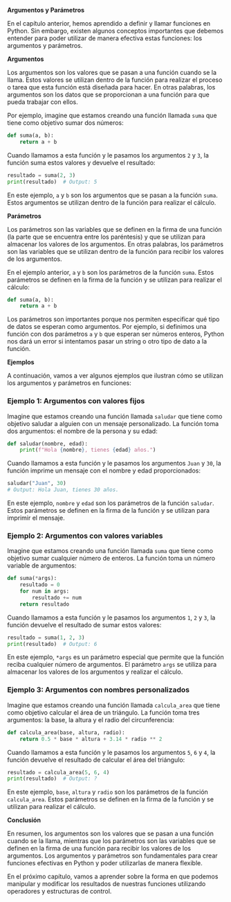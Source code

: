 **Argumentos y Parámetros**

En el capítulo anterior, hemos aprendido a definir y llamar funciones en Python. Sin embargo, existen algunos conceptos importantes que debemos entender para poder utilizar de manera efectiva estas funciones: los argumentos y parámetros.

**Argumentos**

Los argumentos son los valores que se pasan a una función cuando se la llama. Estos valores se utilizan dentro de la función para realizar el proceso o tarea que esta función está diseñada para hacer. En otras palabras, los argumentos son los datos que se proporcionan a una función para que pueda trabajar con ellos.

Por ejemplo, imagine que estamos creando una función llamada `suma` que tiene como objetivo sumar dos números:
```python
def suma(a, b):
    return a + b
```
Cuando llamamos a esta función y le pasamos los argumentos `2` y `3`, la función suma estos valores y devuelve el resultado:
```python
resultado = suma(2, 3)
print(resultado)  # Output: 5
```
En este ejemplo, `a` y `b` son los argumentos que se pasan a la función `suma`. Estos argumentos se utilizan dentro de la función para realizar el cálculo.

**Parámetros**

Los parámetros son las variables que se definen en la firma de una función (la parte que se encuentra entre los paréntesis) y que se utilizan para almacenar los valores de los argumentos. En otras palabras, los parámetros son las variables que se utilizan dentro de la función para recibir los valores de los argumentos.

En el ejemplo anterior, `a` y `b` son los parámetros de la función `suma`. Estos parámetros se definen en la firma de la función y se utilizan para realizar el cálculo:
```python
def suma(a, b):
    return a + b
```
Los parámetros son importantes porque nos permiten especificar qué tipo de datos se esperan como argumentos. Por ejemplo, si definimos una función con dos parámetros `a` y `b` que esperan ser números enteros, Python nos dará un error si intentamos pasar un string o otro tipo de dato a la función.

**Ejemplos**

A continuación, vamos a ver algunos ejemplos que ilustran cómo se utilizan los argumentos y parámetros en funciones:

### Ejemplo 1: Argumentos con valores fijos

Imagine que estamos creando una función llamada `saludar` que tiene como objetivo saludar a alguien con un mensaje personalizado. La función toma dos argumentos: el nombre de la persona y su edad:
```python
def saludar(nombre, edad):
    print(f"Hola {nombre}, tienes {edad} años.")
```
Cuando llamamos a esta función y le pasamos los argumentos `Juan` y `30`, la función imprime un mensaje con el nombre y edad proporcionados:
```python
saludar("Juan", 30)
# Output: Hola Juan, tienes 30 años.
```
En este ejemplo, `nombre` y `edad` son los parámetros de la función `saludar`. Estos parámetros se definen en la firma de la función y se utilizan para imprimir el mensaje.

### Ejemplo 2: Argumentos con valores variables

Imagine que estamos creando una función llamada `suma` que tiene como objetivo sumar cualquier número de enteros. La función toma un número variable de argumentos:
```python
def suma(*args):
    resultado = 0
    for num in args:
        resultado += num
    return resultado
```
Cuando llamamos a esta función y le pasamos los argumentos `1`, `2` y `3`, la función devuelve el resultado de sumar estos valores:
```python
resultado = suma(1, 2, 3)
print(resultado)  # Output: 6
```
En este ejemplo, `*args` es un parámetro especial que permite que la función reciba cualquier número de argumentos. El parámetro `args` se utiliza para almacenar los valores de los argumentos y realizar el cálculo.

### Ejemplo 3: Argumentos con nombres personalizados

Imagine que estamos creando una función llamada `calcula_area` que tiene como objetivo calcular el área de un triángulo. La función toma tres argumentos: la base, la altura y el radio del circunferencia:
```python
def calcula_area(base, altura, radio):
    return 0.5 * base * altura + 3.14 * radio ** 2
```
Cuando llamamos a esta función y le pasamos los argumentos `5`, `6` y `4`, la función devuelve el resultado de calcular el área del triángulo:
```python
resultado = calcula_area(5, 6, 4)
print(resultado)  # Output: ?
```
En este ejemplo, `base`, `altura` y `radio` son los parámetros de la función `calcula_area`. Estos parámetros se definen en la firma de la función y se utilizan para realizar el cálculo.

**Conclusión**

En resumen, los argumentos son los valores que se pasan a una función cuando se la llama, mientras que los parámetros son las variables que se definen en la firma de una función para recibir los valores de los argumentos. Los argumentos y parámetros son fundamentales para crear funciones efectivas en Python y poder utilizarlas de manera flexible.

En el próximo capítulo, vamos a aprender sobre la forma en que podemos manipular y modificar los resultados de nuestras funciones utilizando operadores y estructuras de control.